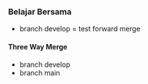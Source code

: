 ### Belajar Bersama 

- branch develop = test forward merge

#### Three Way Merge
- branch develop
- branch main
